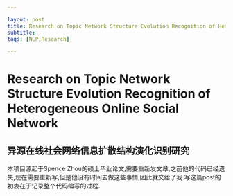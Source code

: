 ```yaml
---

layout: post
title: Research on Topic Network Structure Evolution Recognition of Heterogeneous Online Social Network
subtitle:
tags: [NLP,Research]

---
```



# Research on Topic Network Structure Evolution Recognition of Heterogeneous Online Social Network
## 异源在线社会网络信息扩散结构演化识别研究 


本项目源起于Spence Zhou的硕士毕业论文,需要重新发文章,之前他的代码已经遗失,现在需要重新写,但是他没有时间去做这些事情,因此就交给了我.写这篇post的初衷在于记录整个代码编写的过程.
